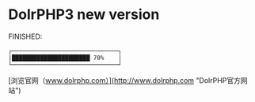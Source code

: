 DolrPHP3 new version
====================

FINISHED: 
    
    ┌──────────────────────────────┐
    |██████████████████████ 70%    |
    └──────────────────────────────┘

[浏览官网（www.dolrphp.com）](http://www.dolrphp.com "DolrPHP官方网站")
